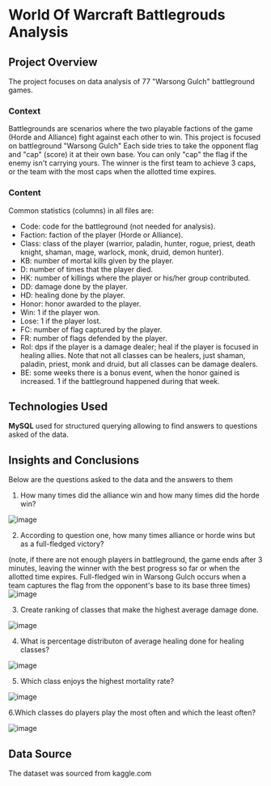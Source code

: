 #  World Of Warcraft Battlegrouds Analysis

## Project Overview

The project focuses on data analysis of 77 "Warsong Gulch" battleground games.
 
### Context
Battlegrounds are scenarios where the two playable factions of the game (Horde and Alliance) fight against each other to win. This project is focused on battleground "Warsong Gulch" Each side tries to take the opponent flag and "cap" (score) it at their own base. You can only "cap" the flag if the enemy isn't carrying yours. The winner is the first team to achieve 3 caps, or the team with the most caps when the allotted time expires.

### Content

Common statistics (columns) in all files are:

- Code: code for the battleground (not needed for analysis).
- Faction: faction of the player (Horde or Alliance).
- Class: class of the player (warrior, paladin, hunter, rogue, priest, death knight, shaman, mage, warlock, monk, druid, demon hunter).
- KB: number of mortal kills given by the player.
- D: number of times that the player died.
- HK: number of killings where the player or his/her group contributed.
- DD: damage done by the player.
- HD: healing done by the player.
- Honor: honor awarded to the player.
- Win: 1 if the player won.
- Lose: 1 if the player lost.
- FC: number of flag captured by the player. 
- FR: number of flags defended by the player.
- Rol: dps if the player is a damage dealer; heal if the player is focused in healing allies. Note that not all classes can be healers, just shaman, paladin, priest, monk and druid, but all classes can be damage dealers.
- BE: some weeks there is a bonus event, when the honor gained is increased. 1 if the battleground happened during that week.

## Technologies Used

**MySQL** used for structured querying allowing to find answers to questions asked of the data.
  

## Insights and Conclusions

Below are the questions asked to the data and the answers to them

1. How many times did the alliance win and how many times did the horde win?

![image](https://github.com/user-attachments/assets/35de4230-43ef-4bd1-93d4-831a3f7e9f26)


2. According to question one, how many times alliance or horde wins but as a full-fledged victory?
 
 (note, if there are not enough players in battleground, the game ends after 3 minutes, leaving the winner with the best progress so far or when the allotted time expires.
 Full-fledged win in Warsong Gulch occurs when a team captures the flag from the opponent's base to its base three times)
![image](https://github.com/user-attachments/assets/e05b9849-ed1a-441a-8aef-920e4372bc68)



3. Create ranking of classes that make the highest average damage done.

![image](https://github.com/user-attachments/assets/af90a3af-3318-4138-9bff-60f4baece202)


4. What is percentage distributon of average healing done for healing classes?

![image](https://github.com/user-attachments/assets/e0b86cce-300f-439e-9e1c-b494242e9781)


5. Which class enjoys the highest mortality rate?

![image](https://github.com/user-attachments/assets/bc0eddca-8579-49f3-9d39-24728e92b5d8)

6.Which classes do players play the most often and which the least often?

![image](https://github.com/user-attachments/assets/a257cec8-4e6a-496f-86ef-0c8a9d63bc46)


## Data Source
    
The dataset was sourced from kaggle.com
